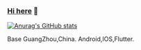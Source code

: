 ### <a href="https://github.com/jiangzhengnan" target="_blank">Hi here</a> 👋
 

[![Anurag's GitHub stats](https://github-readme-stats.vercel.app/api?username=jiangzhengnan)](https://github.com/anuraghazra/github-readme-stats)

Base GuangZhou,China. Android,IOS,Flutter.
 
